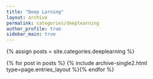 ```yaml
---
title: "Deep Larning"
layout: archive
permalink: categories/deeplearning
author_profile: true
sidebar_main: true
---
```


{% assign posts = site.categories.deeplearning %}

{% for post in posts %} {% include archive-single2.html type=page.entries_layout %}{% endfor %}

